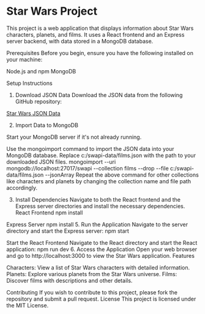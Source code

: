 # Star Wars Project
This project is a web application that displays information about Star Wars characters, planets, and films. It uses a React frontend and an Express server backend, with data stored in a MongoDB database.

Prerequisites
Before you begin, ensure you have the following installed on your machine:

Node.js and npm
MongoDB

Setup Instructions
1. Download JSON Data
Download the JSON data from the following GitHub repository:

[Star Wars JSON Data](https://github.com/olaekdahl/swapi/tree/master/json-data)

2. Import Data to MongoDB


Start your MongoDB server if it's not already running.


Use the mongoimport command to import the JSON data into your MongoDB database. Replace c:/swapi-data/films.json with the path to your downloaded JSON files.
mongoimport --uri mongodb://localhost:27017/swapi --collection films --drop --file c:/swapi-data/films.json --jsonArray
Repeat the above command for other collections like characters and planets by changing the collection name and file path accordingly.


3. Install Dependencies
Navigate to both the React frontend and the Express server directories and install the necessary dependencies.
React Frontend
npm install


Express Server
npm install
5. Run the Application
Navigate to the server directory and start the Express server:
npm start


Start the React Frontend
Navigate to the React directory and start the React application:
npm run dev
6. Access the Application
Open your web browser and go to http://localhost:3000 to view the Star Wars application.
Features

Characters: View a list of Star Wars characters with detailed information.
Planets: Explore various planets from the Star Wars universe.
Films: Discover films with descriptions and other details.

Contributing
If you wish to contribute to this project, please fork the repository and submit a pull request.
License
This project is licensed under the MIT License.
